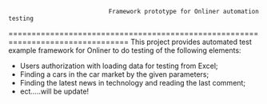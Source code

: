                                 Framework prototype for Onliner automation testing
================================================================================
This project provides automated test example framework for Onliner to do testing of the following elements:

 - Users authorization with loading data for testing from Excel;
 - Finding a cars in the car market by the given parameters;
 - Finding the latest news in technology and reading the last comment;
 - ect.....will be update!
